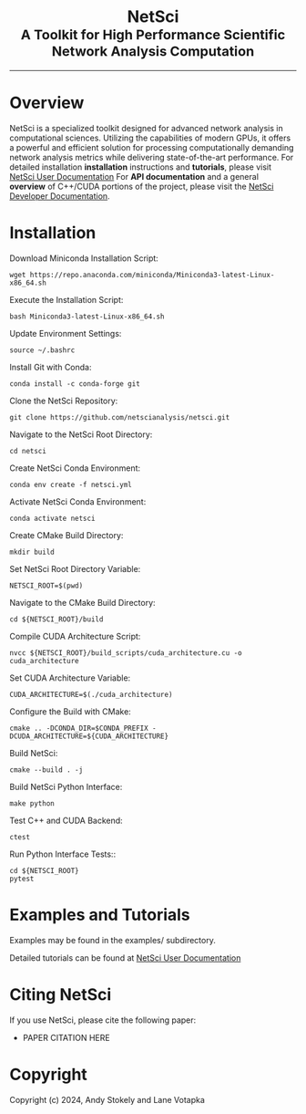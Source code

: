 <center><h1>NetSci<br><small>A Toolkit for High Performance Scientific Network Analysis Computation</small></h1></center>

---

# Overview
NetSci is a specialized toolkit designed for advanced network analysis in computational sciences. Utilizing the
capabilities of modern GPUs, it offers a powerful and efficient solution for processing computationally demanding
network analysis metrics while delivering state-of-the-art performance.
For detailed installation **installation** instructions and **tutorials**, please visit [NetSci User Documentation](https://netsci.readthedocs.io/)
For **API documentation** and a general **overview** of C++/CUDA portions of the project, please visit the [NetSci Developer Documentation](https://netscianalysis.github.io).

# Installation

Download Miniconda Installation Script:

```
wget https://repo.anaconda.com/miniconda/Miniconda3-latest-Linux-x86_64.sh
```

Execute the Installation Script:

```
bash Miniconda3-latest-Linux-x86_64.sh
```

Update Environment Settings:

```
source ~/.bashrc
```

Install Git with Conda:

```
conda install -c conda-forge git
```

Clone the NetSci Repository:

```
git clone https://github.com/netscianalysis/netsci.git
```

Navigate to the NetSci Root Directory:

```
cd netsci
```

Create NetSci Conda Environment:

```
conda env create -f netsci.yml
```

Activate NetSci Conda Environment:

```
conda activate netsci
```

Create CMake Build Directory:

```
mkdir build
```

Set NetSci Root Directory Variable:

```
NETSCI_ROOT=$(pwd)
```

Navigate to the CMake Build Directory:

```
cd ${NETSCI_ROOT}/build
```

Compile CUDA Architecture Script:

```
nvcc ${NETSCI_ROOT}/build_scripts/cuda_architecture.cu -o cuda_architecture
```

Set CUDA Architecture Variable:

```
CUDA_ARCHITECTURE=$(./cuda_architecture)
```

Configure the Build with CMake:

```
cmake .. -DCONDA_DIR=$CONDA_PREFIX -DCUDA_ARCHITECTURE=${CUDA_ARCHITECTURE}
```

Build NetSci:

```
cmake --build . -j
```

Build NetSci Python Interface:

```
make python
```

Test C++ and CUDA Backend:

```
ctest
```

Run Python Interface Tests::

```
cd ${NETSCI_ROOT}
pytest
```

# Examples and Tutorials

Examples may be found in the examples/ subdirectory.

Detailed tutorials can be found at [NetSci User Documentation](https://netsci.readthedocs.io/)

# Citing NetSci

If you use NetSci, please cite the following paper:

* PAPER CITATION HERE

# Copyright

Copyright (c) 2024, Andy Stokely and Lane Votapka


